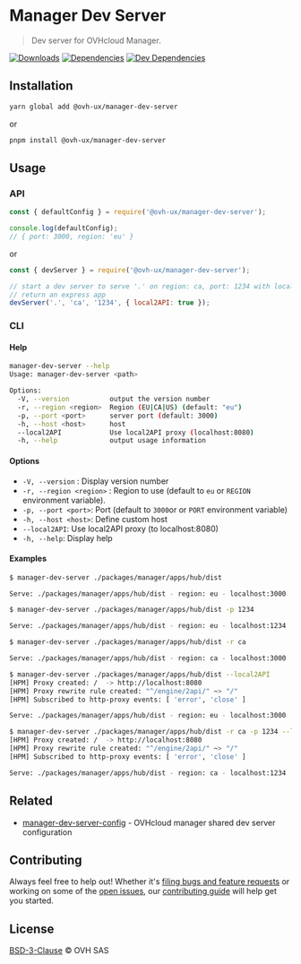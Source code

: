 # Manager Dev Server

> Dev server for OVHcloud Manager.

[![Downloads](https://badgen.net/npm/dt/@ovh-ux/manager-dev-server)](https://npmjs.com/package/@ovh-ux/manager-dev-server) [![Dependencies](https://badgen.net/david/dep/ovh-ux/manager/packages/manager/tools/dev-server)](https://npmjs.com/package/@ovh-ux/manager-dev-server?activeTab=dependencies) [![Dev Dependencies](https://badgen.net/david/dev/ovh-ux/manager/packages/manager/tools/dev-server)](https://npmjs.com/package/@ovh-ux/manager-dev-server?activeTab=dependencies)

## Installation

```sh
yarn global add @ovh-ux/manager-dev-server
```

or

```sh
pnpm install @ovh-ux/manager-dev-server
```

## Usage

### API

```js
const { defaultConfig } = require('@ovh-ux/manager-dev-server');

console.log(defaultConfig);
// { port: 3000, region: 'eu' }
```

or

```js
const { devServer } = require('@ovh-ux/manager-dev-server');

// start a dev server to serve '.' on region: ca, port: 1234 with local2API
// return an express app
devServer('.', 'ca', '1234', { local2API: true });
```


### CLI

#### Help

```sh
manager-dev-server --help
Usage: manager-dev-server <path>

Options:
  -V, --version          output the version number
  -r, --region <region>  Region (EU|CA|US) (default: "eu")
  -p, --port <port>      server port (default: 3000)
  -h, --host <host>      host
  --local2API            Use local2API proxy (localhost:8080)
  -h, --help             output usage information

```

#### Options

* `-V, --version` : Display version number
* `-r, --region <region>` : Region to use (default to `eu` or `REGION` environment variable).
* `-p, --port <port>`: Port (default to `3000`or or `PORT` environment variable)
* `-h, --host <host>`: Define custom host
* `--local2API`: Use local2API proxy (to localhost:8080)
* `-h, --help`: Display help

#### Examples

```sh
$ manager-dev-server ./packages/manager/apps/hub/dist

Serve: ./packages/manager/apps/hub/dist - region: eu - localhost:3000

$ manager-dev-server ./packages/manager/apps/hub/dist -p 1234

Serve: ./packages/manager/apps/hub/dist - region: eu - localhost:1234

$ manager-dev-server ./packages/manager/apps/hub/dist -r ca

Serve: ./packages/manager/apps/hub/dist - region: ca - localhost:3000

$ manager-dev-server ./packages/manager/apps/hub/dist --local2API
[HPM] Proxy created: /  -> http://localhost:8080
[HPM] Proxy rewrite rule created: "^/engine/2api/" ~> "/"
[HPM] Subscribed to http-proxy events: [ 'error', 'close' ]

Serve: ./packages/manager/apps/hub/dist - region: eu - localhost:3000

$ manager-dev-server ./packages/manager/apps/hub/dist -r ca -p 1234 --local2API
[HPM] Proxy created: /  -> http://localhost:8080
[HPM] Proxy rewrite rule created: "^/engine/2api/" ~> "/"
[HPM] Subscribed to http-proxy events: [ 'error', 'close' ]

Serve: ./packages/manager/apps/hub/dist - region: ca - localhost:1234
```

## Related

* [manager-dev-server-config](https://github.com/ovh/manager/tree/master/packages/manager/tools/dev-server-config) - OVHcloud manager shared dev server configuration

## Contributing

Always feel free to help out! Whether it's [filing bugs and feature requests](https://github.com/ovh/manager/issues/new) or working on some of the [open issues](https://github.com/ovh/manager/issues), our [contributing guide](https://github.com/ovh/manager/blob/master/CONTRIBUTING.md) will help get you started.

## License

[BSD-3-Clause](LICENSE) © OVH SAS
